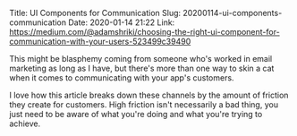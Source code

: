 Title: UI Components for Communication
Slug: 20200114-ui-components-communication
Date: 2020-01-14 21:22
Link: https://medium.com/@adamshriki/choosing-the-right-ui-component-for-communication-with-your-users-523499c39490

This might be blasphemy coming from someone who's worked in email marketing as long as I have, but there's more than one way to skin a cat when it comes to communicating with your app's customers.

I love how this article breaks down these channels by the amount of friction they create for customers. High friction isn't necessarily a bad thing, you just need to be aware of what you're doing and what you're trying to achieve.